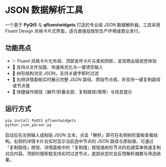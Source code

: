 # JSON 数据解析工具

一个基于 **PyQt5** 与 **qfluentwidgets** 打造的专业级 JSON 数据解析器。工具采用 Fluent Design 风格卡片式界面，适合直接投放到生产环境或商业发行。

## 功能亮点

- ✨ Fluent 风格卡片化布局、顶部宣传卡片与柔和阴影，呈现商业级视觉体验
- 📂 支持从文件加载、快速格式化与一键清空输入
- 🌳 树形结构浏览 JSON，支持关键字即时过滤
- 📌 右侧详情面板实时展示完整 JSON 路径、原始节点值，并支持一键复制路径或节点值
- 🧭 快捷操作按钮（展开/折叠全部、复制路径/值等）与信息提示

## 运行方式

```bash
pip install PyQt5 qfluentwidgets
python json_parser.py
```

启动后在左侧输入或粘贴 JSON 文本，点击「解析」即可在右侧树形面板查看结构。右侧的详情卡片会实时显示当前选中节点的 JSON 路径与原始值，可通过「复制路径」按钮、详情面板中的「复制值」按钮或树形节点的右键菜单快速复制对应内容。顶部的搜索框支持实时过滤节点，底部状态栏会反馈解析摘要与筛选结果。
